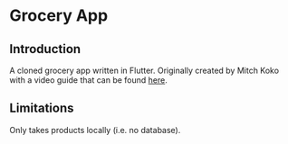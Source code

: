 # Grocery App
## Introduction
A cloned grocery app written in Flutter. Originally created by Mitch Koko with a video guide that can be found [here](https://www.youtube.com/watch?v=uSljGJGSl6w&ab_channel=MitchKoko).

## Limitations
Only takes products locally (i.e. no database).
